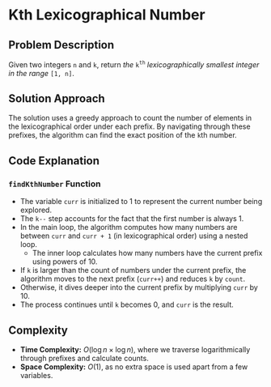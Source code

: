 # Kth Lexicographical Number

## Problem Description

Given two integers `n` and `k`, return *the* `k`<sup>`th`</sup> *lexicographically smallest integer in the range* `[1, n]`.

## Solution Approach

The solution uses a greedy approach to count the number of elements in the lexicographical order under each prefix. By navigating through these prefixes, the algorithm can find the exact position of the `k`th number.

## Code Explanation

### `findKthNumber` Function

- The variable `curr` is initialized to 1 to represent the current number being explored.
- The `k--` step accounts for the fact that the first number is always 1.
- In the main loop, the algorithm computes how many numbers are between `curr` and `curr + 1` (in lexicographical order) using a nested loop.
  - The inner loop calculates how many numbers have the current prefix using powers of 10.
- If `k` is larger than the count of numbers under the current prefix, the algorithm moves to the next prefix (`curr++`) and reduces `k` by `count`.
- Otherwise, it dives deeper into the current prefix by multiplying `curr` by 10.
- The process continues until `k` becomes 0, and `curr` is the result.

## Complexity

- **Time Complexity:** $O(\log n \times \log n)$, where we traverse logarithmically through prefixes and calculate counts.
- **Space Complexity:** $O(1)$, as no extra space is used apart from a few variables.
